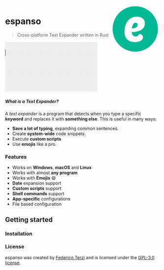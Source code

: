 <img src="/images/icongreensmall.png" align="right" />

# espanso

> Cross-platform Text Expander written in Rust

![example](/images/example.gif)

##### What is a Text Expander?

A *text expander* is a program that detects when you type
a specific **keyword** and replaces it with **something else**. 
This is useful in many ways:
* **Save a lot of typing**, expanding common sentences.
* Create **system-wide** code snippets.
* Execute **custom scripts**
* Use **emojis** like a pro.

### Features

* Works on **Windows**, **macOS** and **Linux**
* Works with almost **any program**
* Works with **Emojis** 😄
* **Date** expansion support
* **Custom scripts** support
* **Shell commands** support
* **App-specific** configurations
* File based configuration



## Getting started

### Installation



### License

espanso was created by [Federico Terzi](http://federicoterzi.com)
and is licensed under the [GPL-3.0 license](/LICENSE).